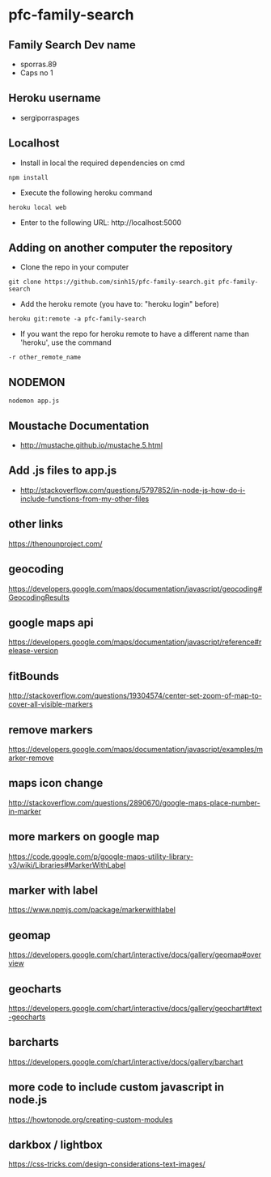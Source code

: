 # pfc-family-search
## Family Search Dev name
- sporras.89
- Caps no 1

## Heroku username
- sergiporraspages

## Localhost
- Install in local the required dependencies on cmd
```
npm install
```
- Execute the following heroku command
```
heroku local web
```
- Enter to the following URL: http://localhost:5000

## Adding on another computer the repository
- Clone the repo in your computer
```
git clone https://github.com/sinh15/pfc-family-search.git pfc-family-search
```
- Add the heroku remote (you have to: "heroku login" before)
```
heroku git:remote -a pfc-family-search
```
- If you want the repo for heroku remote to have a different name than 'heroku', use the command
```
-r other_remote_name
```

## NODEMON
```
nodemon app.js
```

## Moustache Documentation
- http://mustache.github.io/mustache.5.html

## Add .js files to app.js
- http://stackoverflow.com/questions/5797852/in-node-js-how-do-i-include-functions-from-my-other-files

## other links
https://thenounproject.com/

## geocoding
https://developers.google.com/maps/documentation/javascript/geocoding#GeocodingResults

## google maps api
https://developers.google.com/maps/documentation/javascript/reference#release-version

## fitBounds
http://stackoverflow.com/questions/19304574/center-set-zoom-of-map-to-cover-all-visible-markers

## remove markers
https://developers.google.com/maps/documentation/javascript/examples/marker-remove

## maps icon change
http://stackoverflow.com/questions/2890670/google-maps-place-number-in-marker

## more markers on google map
https://code.google.com/p/google-maps-utility-library-v3/wiki/Libraries#MarkerWithLabel

## marker with label
https://www.npmjs.com/package/markerwithlabel

## geomap
https://developers.google.com/chart/interactive/docs/gallery/geomap#overview

## geocharts
https://developers.google.com/chart/interactive/docs/gallery/geochart#text-geocharts

## barcharts
https://developers.google.com/chart/interactive/docs/gallery/barchart

## more code to include custom javascript in node.js
https://howtonode.org/creating-custom-modules

## darkbox / lightbox
https://css-tricks.com/design-considerations-text-images/
